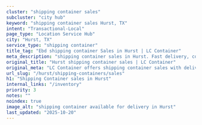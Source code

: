 ```yaml
---
cluster: "shipping container sales"
subcluster: "city hub"
keyword: "shipping container sales Hurst, TX"
intent: "Transactional-Local"
page_type: "Location Service Hub"
city: "Hurst, TX"
service_type: "shipping container"
title_tag: "Ebd shipping container Sales in Hurst | LC Container"
meta_description: "shipping container sales in Hurst. Fast delivery, competitive pricing. Serving shipping containers area. Quote ID: QMM. Call (214) 524-4168 for your free quote today."
original_title: "Hurst shipping container sales | LC Container"
original_meta: "LC Container offers shipping container sales with delivery in Hurst, TX. Local. Fast quotes. Since 2003."
url_slug: "/hurst/shipping-containers/sales"
h1: "Shipping Container sales in Hurst"
internal_links: "/inventory"
priority: 3
notes: ""
noindex: true
image_alt: "shipping container available for delivery in Hurst"
last_updated: "2025-10-20"
---
```


<!-- TODO: Add unique city/inventory copy, images, and internal links here. -->

